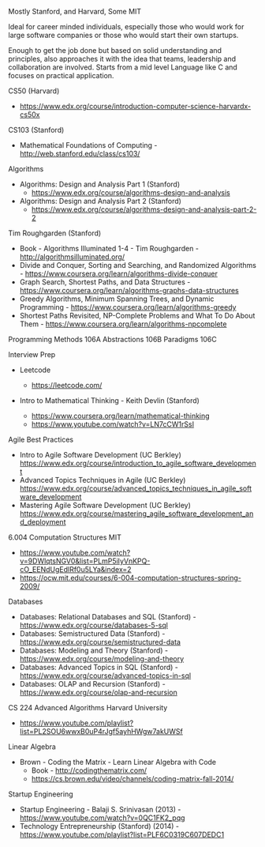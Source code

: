 Mostly Stanford, and Harvard, Some MIT

Ideal for career minded individuals, especially those who would work for large software companies or those who would start their own startups. 

Enough to get the job done but based on solid understanding and principles, also approaches it with the idea that teams, leadership and collaboration are involved. Starts from a mid level Language like C and focuses on practical application.


CS50 (Harvard)
- https://www.edx.org/course/introduction-computer-science-harvardx-cs50x

CS103 (Stanford)
- Mathematical Foundations of Computing - http://web.stanford.edu/class/cs103/

Algorithms
- Algorithms: Design and Analysis Part 1 (Stanford)
    - https://www.edx.org/course/algorithms-design-and-analysis
- Algorithms: Design and Analysis Part 2 (Stanford)
    - https://www.edx.org/course/algorithms-design-and-analysis-part-2-2

Tim Roughgarden (Stanford)
- Book - Algorithms Illuminated 1-4 - Tim Roughgarden - http://algorithmsilluminated.org/
- Divide and Conquer, Sorting and Searching, and Randomized Algorithms - https://www.coursera.org/learn/algorithms-divide-conquer
- Graph Search, Shortest Paths, and Data Structures - https://www.coursera.org/learn/algorithms-graphs-data-structures
- Greedy Algorithms, Minimum Spanning Trees, and Dynamic Programming - https://www.coursera.org/learn/algorithms-greedy
- Shortest Paths Revisited, NP-Complete Problems and What To Do About Them - https://www.coursera.org/learn/algorithms-npcomplete

Programming Methods 106A
Abstractions 106B
Paradigms 106C

Interview Prep
- Leetcode
    - https://leetcode.com/

- Intro to Mathematical Thinking - Keith Devlin (Stanford)
    - https://www.coursera.org/learn/mathematical-thinking
    - https://www.youtube.com/watch?v=LN7cCW1rSsI

Agile Best Practices
- Intro to Agile Software Development (UC Berkley) https://www.edx.org/course/introduction_to_agile_software_development
- Advanced Topics Techniques in Agile (UC Berkley) https://www.edx.org/course/advanced_topics_techniques_in_agile_software_development
- Mastering Agile Software Development (UC Berkley) https://www.edx.org/course/mastering_agile_software_development_and_deployment

6.004 Computation Structures MIT
- https://www.youtube.com/watch?v=9DWlqtsNGV0&list=PLmP5iIyVnKPQ-cO_EENdUgEdlRf0u5LYa&index=2
- https://ocw.mit.edu/courses/6-004-computation-structures-spring-2009/

Databases
- Databases: Relational Databases and SQL (Stanford) - https://www.edx.org/course/databases-5-sql
- Databases: Semistructured Data (Stanford) - https://www.edx.org/course/semistructured-data
- Databases: Modeling and Theory (Stanford) - https://www.edx.org/course/modeling-and-theory
- Databases: Advanced Topics in SQL (Stanford) - https://www.edx.org/course/advanced-topics-in-sql
- Databases: OLAP and Recursion (Stanford) - https://www.edx.org/course/olap-and-recursion

CS 224 Advanced Algorithms Harvard University
- https://www.youtube.com/playlist?list=PL2SOU6wwxB0uP4rJgf5ayhHWgw7akUWSf

Linear Algebra
- Brown - Coding the Matrix - Learn Linear Algebra with Code
    - Book - http://codingthematrix.com/
    - https://cs.brown.edu/video/channels/coding-matrix-fall-2014/

Startup Engineering
- Startup Engineering - Balaji S. Srinivasan (2013) - https://www.youtube.com/watch?v=0QC1FK2_pqg
- Technology Entrepreneurship (Stanford) (2014) - https://www.youtube.com/playlist?list=PLF6C0319C607DEDC1

